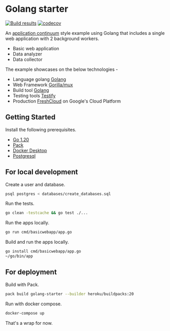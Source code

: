 # Golang starter

[![Build results](https://github.com/initialcapacity/golang-starter/workflows/build/badge.svg)](https://github.com/initialcapacity/golang-starter/actions)
[![codecov](https://codecov.io/gh/initialcapacity/golang-starter/branch/main/graph/badge.svg)](https://codecov.io/gh/initialcapacity/golang-starter)

An [application continuum](https://www.appcontinuum.io/) style example using Golang
that includes a single web application with 2 background workers.

* Basic web application
* Data analyzer
* Data collector

The example showcases on the below technologies -

* Language golang [Golang](https://go.dev/)
* Web Framework [Gorilla/mux](https://github.com/gorilla/mux)
* Build tool [Golang](https://go.dev/)
* Testing tools [Testify](https://github.com/stretchr/testify)
* Production [FreshCloud](https://www.freshcloud.com/) on Google's Cloud Platform

## Getting Started

Install the following prerequisites.

* [Go 1.20](https://go.dev)
* [Pack](https://buildpacks.io)
* [Docker Desktop](https://www.docker.com/products/docker-desktop)
* [Postgresql](https://www.postgresql.org/)

## For local development

Create a user and database.

```bash
psql postgres < databases/create_databases.sql
```

Run the tests.

```bash
go clean -testcache && go test ./...
```

Run the apps locally.

```bash
go run cmd/basicwebapp/app.go
```

Build and run the apps locally.

```bash
go install cmd/basicwebapp/app.go
~/go/bin/app
```

## For deployment

Build with Pack.

```bash
pack build golang-starter --builder heroku/buildpacks:20
```

Run with docker compose.

```bash
docker-compose up
````

That's a wrap for now.
